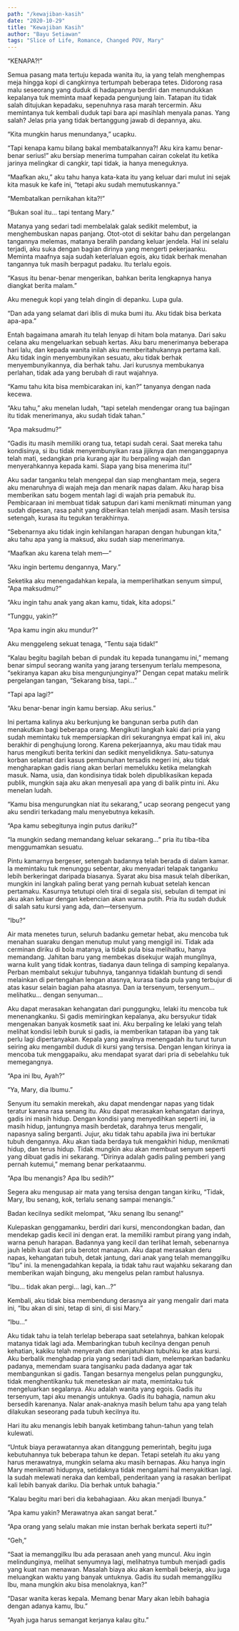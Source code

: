 ```yaml
---
path: "/kewajiban-kasih"
date: "2020-10-29"
title: "Kewajiban Kasih"
author: "Bayu Setiawan"
tags: "Slice of Life, Romance, Changed POV, Mary"
---
```

“KENAPA?!”

Semua pasang mata tertuju kepada wanita itu, ia yang telah menghempas meja hingga kopi di cangkirnya tertumpah beberapa tetes. Didorong rasa malu seseorang yang duduk di hadapannya berdiri dan menundukkan kepalanya tuk meminta maaf kepada pengunjung lain. Tatapan itu tidak salah ditujukan kepadaku, sepenuhnya rasa marah tercermin. Aku memintanya tuk kembali duduk tapi bara api masihlah menyala panas. Yang salah? Jelas pria yang tidak bertanggung jawab di depannya, aku.

“Kita mungkin harus menundanya,” ucapku.

“Tapi kenapa kamu bilang bakal membatalkannya?! Aku kira kamu benar-benar serius!” aku bersiap menerima tumpahan cairan cokelat itu ketika jarinya melingkar di cangkir, tapi tidak, ia hanya meneguknya.

“Maafkan aku,” aku tahu hanya kata-kata itu yang keluar dari mulut ini sejak kita masuk ke kafe ini, “tetapi aku sudah memutuskannya.”

“Membatalkan pernikahan kita?!”

“Bukan soal itu… tapi tentang Mary.”

Matanya yang sedari tadi membelalak galak sedikit melembut, ia menghembuskan napas panjang. Otot-otot di sekitar bahu dan pergelangan tangannya melemas, matanya beralih pandang keluar jendela. Hal ini selalu terjadi, aku suka dengan bagian dirinya yang mengerti pekerjaanku. Meminta maafnya saja sudah keterlaluan egois, aku tidak berhak menahan tangannya tuk masih berpagut padaku. Itu terlalu egois.

“Kasus itu benar-benar mengerikan, bahkan berita lengkapnya hanya diangkat berita malam.”

Aku meneguk kopi yang telah dingin di depanku. Lupa gula.

“Dan ada yang selamat dari iblis di muka bumi itu. Aku tidak bisa berkata apa-apa.”

Entah bagaimana amarah itu telah lenyap di hitam bola matanya. Dari saku celana aku mengeluarkan sebuah kertas. Aku baru menerimanya beberapa hari lalu, dan kepada wanita inilah aku memberitahukannya pertama kali. Aku tidak ingin menyembunyikan sesuatu, aku tidak berhak menyembunyikannya, dia berhak tahu. Jari kurusnya membukanya perlahan, tidak ada yang berubah di raut wajahnya.

“Kamu tahu kita bisa membicarakan ini, kan?” tanyanya dengan nada kecewa.

“Aku tahu,” aku menelan ludah, “tapi setelah mendengar orang tua bajingan itu tidak menerimanya, aku sudah tidak tahan.”

“Apa maksudmu?”

“Gadis itu masih memiliki orang tua, tetapi sudah cerai. Saat mereka tahu kondisinya, si ibu tidak menyembunyikan rasa jijiknya dan menganggapnya telah mati, sedangkan pria kurang ajar itu berpaling wajah dan menyerahkannya kepada kami. Siapa yang bisa menerima itu!”

Aku sadar tanganku telah mengepal dan siap menghantam meja, segera aku menaruhnya di wajah meja dan menarik napas dalam. Aku harap bisa memberikan satu bogem mentah lagi di wajah pria pemabuk itu. Pembicaraan ini membuat tidak satupun dari kami menikmati minuman yang sudah dipesan, rasa pahit yang diberikan telah menjadi asam. Masih tersisa setengah, kurasa itu tegukan terakhirnya. 

“Sebenarnya aku tidak ingin kehilangan harapan dengan hubungan kita,” aku tahu apa yang ia maksud, aku sudah siap menerimanya.

“Maafkan aku karena telah mem—”

“Aku ingin bertemu dengannya, Mary.”

Seketika aku menengadahkan kepala, ia memperlihatkan senyum simpul, “Apa maksudmu?”

“Aku ingin tahu anak yang akan kamu, tidak, kita adopsi.”

“Tunggu, yakin?”

“Apa kamu ingin aku mundur?”

Aku menggeleng sekuat tenaga, “Tentu saja tidak!”

“Kalau begitu bagilah beban di pundak itu kepada tunangamu ini,” memang benar simpul seorang wanita yang jarang tersenyum terlalu mempesona, “sekiranya kapan aku bisa mengunjunginya?”
Dengan cepat mataku melirik pergelangan tangan, “Sekarang bisa, tapi…”

“Tapi apa lagi?”

“Aku benar-benar ingin kamu bersiap. Aku serius.”

Ini pertama kalinya aku berkunjung ke bangunan serba putih dan menakutkan bagi beberapa orang. Mengikuti langkah kaki dari pria yang sudah memintaku tuk mempersiapkan diri sekurangnya empat kali ini, aku berakhir di penghujung lorong. Karena pekerjaannya, aku mau tidak mau harus mengikuti berita terkini dan sedikit menyelidiknya. Satu-satunya korban selamat dari kasus pembunuhan tersadis negeri ini, aku tidak mengharapkan gadis riang akan berlari memelukku ketika melangkah masuk. Nama, usia, dan kondisinya tidak boleh dipublikasikan kepada publik, mungkin saja aku akan menyesali apa yang di balik pintu ini. Aku menelan ludah.

“Kamu bisa mengurungkan niat itu sekarang,” ucap seorang pengecut yang aku sendiri terkadang malu menyebutnya kekasih.

“Apa kamu sebegitunya ingin putus dariku?”

“Ia mungkin sedang memandang keluar sekarang…” pria itu tiba-tiba menggumamkan sesuatu.

Pintu kamarnya bergeser, setengah badannya telah berada di dalam kamar. Ia memintaku tuk menunggu sebentar, aku menyadari telapak tanganku lebih berkeringat daripada biasanya. Syarat aku bisa masuk telah diberikan, mungkin ini langkah paling berat yang pernah kubuat setelah kencan pertamaku. Kasurnya tetutupi oleh tirai di segala sisi, sebulan di tempat ini aku akan keluar dengan kebencian akan warna putih. Pria itu sudah duduk di salah satu kursi yang ada, dan—tersenyum.

“Ibu?”

Air mata menetes turun, seluruh badanku gemetar hebat, aku mencoba tuk menahan suaraku dengan menutup mulut yang mengigil ini. Tidak ada cerminan diriku di bola matanya, ia tidak pula bisa melihatku, hanya memandang. Jahitan baru yang membekas disekujur wajah mungilnya, warna kulit yang tidak kontras, tiadanya daun telinga di samping kepalanya. Perban membalut sekujur tubuhnya, tangannya tidaklah buntung di sendi melainkan di pertengahan lengan atasnya, kurasa tiada pula yang terbujur di atas kasur selain bagian paha atasnya. Dan ia tersenyum, tersenyum… melihatku… dengan senyuman…

Aku dapat merasakan kehangatan dari punggungku, lelaki itu mencoba tuk menenangkanku. Si gadis memiringkan kepalanya, aku bersyukur tidak mengenakan banyak kosmetik saat ini. Aku berpaling ke lelaki yang telah melihat kondisi lebih buruk si gadis, ia memberikan tatapan iba yang tak perlu lagi dipertanyakan. Kepala yang awalnya menengadah itu turut turun seiring aku mengambil duduk di kursi yang tersisa. Dengan lengan kirinya ia mencoba tuk menggapaiku, aku mendapat syarat dari pria di sebelahku tuk memegangnya.

“Apa ini Ibu, Ayah?”

“Ya, Mary, dia Ibumu.”

Senyum itu semakin merekah, aku dapat mendengar napas yang tidak teratur karena rasa senang itu. Aku dapat merasakan kehangatan darinya, gadis ini masih hidup. Dengan kondisi yang menyedihkan seperti ini, ia masih hidup, jantungnya masih berdetak, darahnya terus mengalir, napasnya saling berganti. Jujur, aku tidak tahu apabila jiwa ini bertukar tubuh dengannya. Aku akan tiada berdaya tuk mengakhiri hidup, menikmati hidup, dan terus hidup. Tidak mungkin aku akan membuat senyum seperti yang dibuat gadis ini sekarang. “Dirinya adalah gadis paling pemberi yang pernah kutemui,” memang benar perkataanmu.

“Apa Ibu menangis? Apa Ibu sedih?”

Segera aku mengusap air mata yang tersisa dengan tangan kiriku, “Tidak, Mary, Ibu senang, kok, terlalu senang sampai menangis.”

Badan kecilnya sedikit melompat, “Aku senang Ibu senang!”

Kulepaskan genggamanku, berdiri dari kursi, mencondongkan badan, dan mendekap gadis kecil ini dengan erat. Ia memiliki rambut pirang yang indah, warna penuh harapan. Badannya yang kecil dan terlihat lemah, sebenarnya jauh lebih kuat dari pria berotot manapun. Aku dapat merasakan deru napas, kehangatan tubuh, detak jantung, dari anak yang telah memanggilku “Ibu” ini. Ia menengadahkan kepala, ia tidak tahu raut wajahku sekarang dan memberikan wajah bingung, aku mengelus pelan rambut halusnya.

“Ibu… tidak akan pergi… lagi, kan…?”

Kembali, aku tidak bisa membendung derasnya air yang mengalir dari mata ini, “Ibu akan di sini, tetap di sini, di sisi Mary.”

“Ibu…”

Aku tidak tahu ia telah terlelap beberapa saat setelahnya, bahkan kelopak matanya tidak lagi ada. Membaringkan tubuh kecilnya dengan penuh kehatian, kakiku telah menyerah dan menjatuhkan tubuhku ke atas kursi. Aku berbalik menghadap pria yang sedari tadi diam, melemparkan badanku padanya, memendam suara tangisanku pada dadanya agar tak membangunkan si gadis. Tangan besarnya mengelus pelan punggungku, tidak menghentikanku tuk meneteskan air mata, memintaku tuk mengeluarkan segalanya. Aku adalah wanita yang egois. Gadis itu tersenyum, tapi aku menangis untuknya. Gadis itu bahagia, namun aku bersedih karenanya. Nalar anak-anaknya masih belum tahu apa yang telah dilakukan seseorang pada tubuh kecilnya itu.

Hari itu aku menangis lebih banyak ketimbang tahun-tahun yang telah kulewati.

“Untuk biaya perawatannya akan ditanggung pemerintah, begitu juga kebutuhannya tuk beberapa tahun ke depan. Tetapi setelah itu aku yang harus merawatnya, mungkin selama aku masih bernapas. Aku hanya ingin Mary menikmati hidupnya, setidaknya tidak mengalami hal menyakitkan lagi. Ia sudah melewati neraka dan kembali, penderitaan yang ia rasakan berlipat kali lebih banyak dariku. Dia berhak untuk bahagia.”

“Kalau begitu mari beri dia kebahagiaan. Aku akan menjadi Ibunya.”

“Apa kamu yakin? Merawatnya akan sangat berat.”

“Apa orang yang selalu makan mie instan berhak berkata seperti itu?”

“Geh,”

“Saat ia memanggilku Ibu ada perasaan aneh yang muncul. Aku ingin melindunginya, melihat senyumnya lagi, melihatnya tumbuh menjadi gadis yang kuat nan menawan. Masalah biaya aku akan kembali bekerja, aku juga meluangkan waktu yang banyak untuknya. Gadis itu sudah memanggilku Ibu, mana mungkin aku bisa menolaknya, kan?”

“Dasar wanita keras kepala. Memang benar Mary akan lebih bahagia dengan adanya kamu, Ibu.”

“Ayah juga harus semangat kerjanya kalau gitu.”

